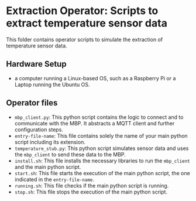 # Extraction Operator: Scripts to extract temperature sensor data

This folder contains operator scripts to simulate the extraction of temperature sensor data. 

## Hardware Setup 

 - a computer running a Linux-based OS, such as a Raspberry Pi or a Laptop running the Ubuntu OS.

## Operator files 
 - `mbp_client.py`: This python script contains the logic to connect and to communicate with the MBP. It abstracts a MQTT client and further configuration steps.  
 - `entry-file-name`: This file contains solely the name of your main python script including its extension.  
 - `temperature_stub.py`: This python script simulates sensor data and uses the `mbp_client` to send these data to the MBP.  
 - `install.sh`: This file installs the necessary libraries to run the `mbp_client` and the main python script.  
 - `start.sh`: This file starts the execution of the main python script, the one indicated in the `entry-file-name`.  
 - `running.sh`: This file checks if the main python script is running.  
 - `stop.sh`: This file stops the execution of the main python script.  